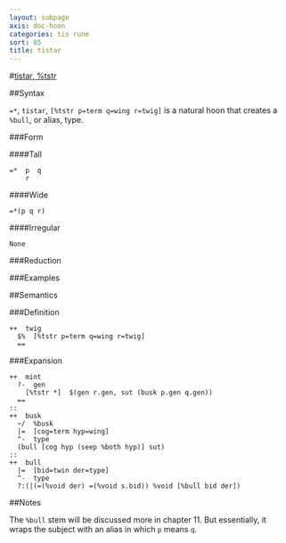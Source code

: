 ```yaml
---
layout: subpage
axis: doc-hoon
categories: tis rune
sort: 85
title: tistar
---
```




#[tistar, %tstr](#tstr)

##Syntax

`=*`, `tistar`, `[%tstr p=term q=wing r=twig]` is a natural hoon
that creates a `%bull`, or alias, type.

###Form

####Tall

    =*  p  q
        r

####Wide

    =*(p q r)

####Irregular

    None

###Reduction

###Examples

##Semantics

###Definition

    ++  twig  
      $%  [%tstr p=term q=wing r=twig]
      ==

###Expansion

    ++  mint
      ?-  gen
        [%tstr *]  $(gen r.gen, sut (busk p.gen q.gen))
      ==
    ::
    ++  busk
      ~/  %busk
      |=  [cog=term hyp=wing]
      ^-  type
      (bull [cog hyp (seep %both hyp)] sut)
    ::
    ++  bull
      |=  [bid=twin der=type]
      ^-  type
      ?:(|(=(%void der) =(%void s.bid)) %void [%bull bid der])

##Notes

The `%bull` stem will be discussed more in chapter 11.  But
essentially, it wraps the subject with an alias in which `p`
means `q`.
